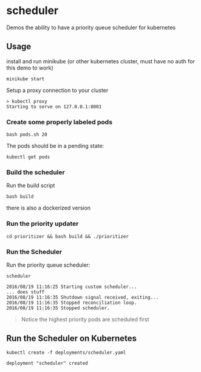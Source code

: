 # scheduler

Demos the ability to have a priority queue scheduler for kubernetes

## Usage

install and run minikube (or other kubernetes cluster, must have no auth for this demo to work)
```
minikube start
```
Setup a proxy connection to your cluster
```
> kubectl proxy
Starting to serve on 127.0.0.1:8001
```

### Create some properly labeled pods

```
bash pods.sh 20
```

The pods should be in a pending state:

```
kubectl get pods
```

### Build the scheduler

Run the build script
```
bash build
```
there is also a dockerized version

### Run the priority updater
```
cd prioritizer && bash build && ./prioritizer
```

### Run the Scheduler

Run the priority queue scheduler:

```
scheduler
```
```
2016/08/19 11:16:25 Starting custom scheduler...
... does stuff
2016/08/19 11:16:35 Shutdown signal received, exiting...
2016/08/19 11:16:35 Stopped reconciliation loop.
2016/08/19 11:16:35 Stopped scheduler.
```

> Notice the highest priority pods are scheduled first

## Run the Scheduler on Kubernetes

```
kubectl create -f deployments/scheduler.yaml
```
``` 
deployment "scheduler" created
```
